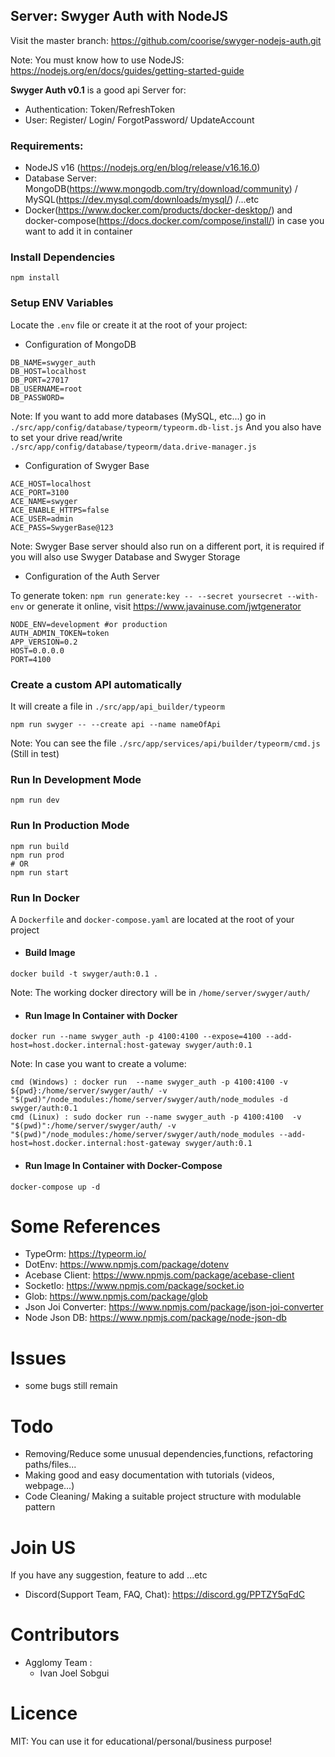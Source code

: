 ## Server: Swyger Auth with NodeJS

Visit the master branch: https://github.com/coorise/swyger-nodejs-auth.git


Note: You must know how to use NodeJS: https://nodejs.org/en/docs/guides/getting-started-guide

**Swyger Auth v0.1** is a good api Server for:
- Authentication: Token/RefreshToken
- User: Register/ Login/ ForgotPassword/ UpdateAccount

### Requirements:
- NodeJS v16 (https://nodejs.org/en/blog/release/v16.16.0)
- Database Server: MongoDB(https://www.mongodb.com/try/download/community) / MySQL(https://dev.mysql.com/downloads/mysql/) /...etc
- Docker(https://www.docker.com/products/docker-desktop/) and docker-compose(https://docs.docker.com/compose/install/) in case you want to add it in container

### Install Dependencies
```
npm install
```
### Setup ENV Variables
Locate the ``.env`` file or create it at the root of your project:

- Configuration of MongoDB
```
DB_NAME=swyger_auth
DB_HOST=localhost
DB_PORT=27017
DB_USERNAME=root
DB_PASSWORD=
```
Note: If you want to add more databases (MySQL, etc...) go in ``./src/app/config/database/typeorm/typeorm.db-list.js``
And you also have to set your drive read/write ``./src/app/config/database/typeorm/data.drive-manager.js``
- Configuration of Swyger Base
```
ACE_HOST=localhost
ACE_PORT=3100
ACE_NAME=swyger
ACE_ENABLE_HTTPS=false
ACE_USER=admin
ACE_PASS=SwygerBase@123
```
Note: Swyger Base server should also run on a different port, it is required if you will also use Swyger Database and Swyger Storage
- Configuration of the Auth Server

To generate token: ``npm run generate:key -- --secret yoursecret --with-env`` or generate it online, visit https://www.javainuse.com/jwtgenerator

```
NODE_ENV=development #or production
AUTH_ADMIN_TOKEN=token 
APP_VERSION=0.2
HOST=0.0.0.0
PORT=4100
```

### Create a custom API automatically
It will create a file in ``./src/app/api_builder/typeorm``
```
npm run swyger -- --create api --name nameOfApi
```
Note: You can see the file ``./src/app/services/api/builder/typeorm/cmd.js`` (Still in test)

### Run In Development Mode
```
npm run dev
```

### Run In Production Mode
```
npm run build
npm run prod
# OR
npm run start
```
### Run In Docker

A ``Dockerfile`` and ``docker-compose.yaml`` are located at the root of your project
- #### Build Image
```
docker build -t swyger/auth:0.1 .
```
Note: The working docker directory will be in ``/home/server/swyger/auth/``
- #### Run Image In Container with Docker
```
docker run --name swyger_auth -p 4100:4100 --expose=4100 --add-host=host.docker.internal:host-gateway swyger/auth:0.1
```
Note: In case you want to create a volume:
```
cmd (Windows) : docker run  --name swyger_auth -p 4100:4100 -v ${pwd}:/home/server/swyger/auth/ -v "$(pwd)"/node_modules:/home/server/swyger/auth/node_modules -d swyger/auth:0.1
cmd (Linux) : sudo docker run --name swyger_auth -p 4100:4100  -v "$(pwd)":/home/server/swyger/auth/ -v "$(pwd)"/node_modules:/home/server/swyger/auth/node_modules --add-host=host.docker.internal:host-gateway swyger/auth:0.1
```
- #### Run Image In Container with Docker-Compose
```
docker-compose up -d
```

# Some References
- TypeOrm: https://typeorm.io/
- DotEnv: https://www.npmjs.com/package/dotenv
- Acebase Client: https://www.npmjs.com/package/acebase-client
- SocketIo: https://www.npmjs.com/package/socket.io
- Glob: https://www.npmjs.com/package/glob
- Json Joi Converter: https://www.npmjs.com/package/json-joi-converter
- Node Json DB: https://www.npmjs.com/package/node-json-db

# Issues
- some bugs still remain
# Todo
- Removing/Reduce some unusual dependencies,functions, refactoring paths/files...
- Making good and easy documentation with tutorials (videos, webpage...)
- Code Cleaning/ Making a suitable project structure with modulable pattern

# Join US
If you have any suggestion, feature to add ...etc
- Discord(Support Team, FAQ, Chat): https://discord.gg/PPTZY5qFdC

# Contributors
- Agglomy Team :
    - Ivan Joel Sobgui
# Licence

MIT: You can use it for educational/personal/business purpose!


